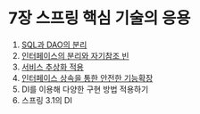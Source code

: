 # 7장 스프링 핵심 기술의 응용

1. [SQL과 DAO의 분리](./01.md)
2. [인터페이스의 분리와 자기참조 빈](./02.md)
3. [서비스 추상화 적용](./03.md)
4. [인터페이스 상속을 통한 안전한 기능확장](./04.md)
5. DI를 이용해 다양한 구현 방법 적용하기
6. 스프링 3.1의 DI
